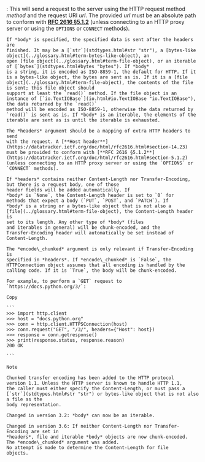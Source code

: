 :   This will send a request to the server using the HTTP request
    method *method* and the request URI *url*. The provided *url* must be
    an absolute path to conform with [**RFC 2616 §5.1.2**](https://datatracker.ietf.org/doc/html/rfc2616.html#section-5.1.2)
    (unless connecting to an HTTP proxy server or using the `OPTIONS` or
    `CONNECT` methods).

    If *body* is specified, the specified data is sent after the headers are
    finished. It may be a [`str`](stdtypes.html#str "str"), a [bytes-like object](../glossary.html#term-bytes-like-object), an
    open [file object](../glossary.html#term-file-object), or an iterable of [`bytes`](stdtypes.html#bytes "bytes"). If *body*
    is a string, it is encoded as ISO-8859-1, the default for HTTP. If it
    is a bytes-like object, the bytes are sent as is. If it is a [file
    object](../glossary.html#term-file-object), the contents of the file is sent; this file object should
    support at least the `read()` method. If the file object is an
    instance of [`io.TextIOBase`](io.html#io.TextIOBase "io.TextIOBase"), the data returned by the `read()`
    method will be encoded as ISO-8859-1, otherwise the data returned by
    `read()` is sent as is. If *body* is an iterable, the elements of the
    iterable are sent as is until the iterable is exhausted.

    The *headers* argument should be a mapping of extra HTTP headers to send
    with the request. A [**Host header**](https://datatracker.ietf.org/doc/html/rfc2616.html#section-14.23)
    must be provided to conform with [**RFC 2616 §5.1.2**](https://datatracker.ietf.org/doc/html/rfc2616.html#section-5.1.2)
    (unless connecting to an HTTP proxy server or using the `OPTIONS` or
    `CONNECT` methods).

    If *headers* contains neither Content-Length nor Transfer-Encoding,
    but there is a request body, one of those
    header fields will be added automatically. If
    *body* is `None`, the Content-Length header is set to `0` for
    methods that expect a body (`PUT`, `POST`, and `PATCH`). If
    *body* is a string or a bytes-like object that is not also a
    [file](../glossary.html#term-file-object), the Content-Length header is
    set to its length. Any other type of *body* (files
    and iterables in general) will be chunk-encoded, and the
    Transfer-Encoding header will automatically be set instead of
    Content-Length.

    The *encode\_chunked* argument is only relevant if Transfer-Encoding is
    specified in *headers*. If *encode\_chunked* is `False`, the
    HTTPConnection object assumes that all encoding is handled by the
    calling code. If it is `True`, the body will be chunk-encoded.

    For example, to perform a `GET` request to `https://docs.python.org/3/`:

    Copy

    ```
    >>> import http.client
    >>> host = "docs.python.org"
    >>> conn = http.client.HTTPSConnection(host)
    >>> conn.request("GET", "/3/", headers={"Host": host})
    >>> response = conn.getresponse()
    >>> print(response.status, response.reason)
    200 OK

    ```

    Note

    Chunked transfer encoding has been added to the HTTP protocol
    version 1.1. Unless the HTTP server is known to handle HTTP 1.1,
    the caller must either specify the Content-Length, or must pass a
    [`str`](stdtypes.html#str "str") or bytes-like object that is not also a file as the
    body representation.

    Changed in version 3.2: *body* can now be an iterable.

    Changed in version 3.6: If neither Content-Length nor Transfer-Encoding are set in
    *headers*, file and iterable *body* objects are now chunk-encoded.
    The *encode\_chunked* argument was added.
    No attempt is made to determine the Content-Length for file
    objects.